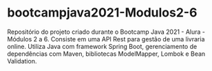 # bootcampjava2021-Modulos2-6
Repositório do projeto criado durante o Bootcamp Java 2021 - Alura - Módulos 2 a 6.
Consiste em uma API Rest para gestão de uma livraria online.
Utiliza Java com framework Spring Boot, gerenciamento de dependências com Maven, bibliotecas ModelMapper, Lombok e Bean Validation.
